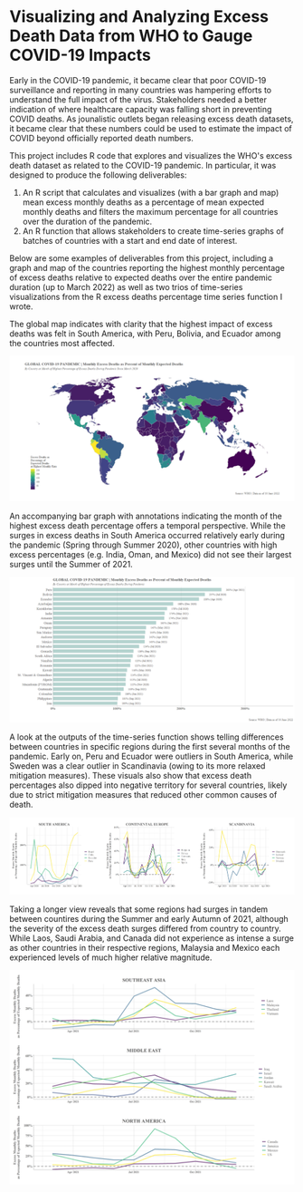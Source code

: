 # Visualizing and Analyzing Excess Death Data from WHO to Gauge COVID-19 Impacts

Early in the COVID-19 pandemic, it became clear that poor COVID-19 surveillance and reporting in many countries was hampering efforts to understand the full impact of the virus. Stakeholders needed a better indication of where healthcare capacity was falling short in preventing COVID deaths. As jounalistic outlets began releasing excess death datasets, it became clear that these numbers could be used to estimate the impact of COVID beyond officially reported death numbers. 

This project includes R code that explores and visualizes the WHO's excess death dataset as related to the COVID-19 pandemic. In particular, it was designed to produce the following deliverables:

1. An R script that calculates and visualizes (with a bar graph and map) mean excess monthly deaths as a percentage of mean expected monthly deaths and filters the maximum percentage for all countries over the duration of the pandemic. 
2. An R function that allows stakeholders to create time-series graphs of batches of countries with a start and end date of interest.
 
Below are some examples of deliverables from this project, including a graph and map of the countries reporting the highest monthly percentage of excess deaths relative to expected deaths over the entire pandemic duration (up to March 2022) as well as two trios of time-series visualizations from the R excess deaths percentage time series function I wrote. 

The global map indicates with clarity that the highest impact of excess deaths was felt in South America, with Peru, Bolivia, and Ecuador among the countries most affected.

![Map](Excess_Deaths_Map.png)

An accompanying bar graph with annotations indicating the month of the highest excess death percentage offers a temporal perspective. While the surges in excess deaths in South America occurred relatively early during the pandemic (Spring through Summer 2020), other countries with high excess percentages (e.g. India, Oman, and Mexico) did not see their largest surges until the Summer of 2021. 

![Bars](Excess_Deaths_Pcts.png)

A look at the outputs of the time-series function shows telling differences between countries in specific regions during the first several months of the pandemic. Early on, Peru and Ecuador were outliers in South America, while Sweden was a clear outlier in Scandinavia (owing to its more relaxed mitigation measures). These visuals also show that excess death percentages also dipped into negative territory for several countries, likely due to strict mitigation measures that reduced other common causes of death. 

![Time_Series](Excess_Deaths_TimeSeries.png)

Taking a longer view reveals that some regions had surges in tandem between countires during the Summer and early Autumn of 2021, although the severity of the excess death surges differed from country to country. While Laos, Saudi Arabia, and Canada did not experience as intense a surge as other countries in their respective regions, Malaysia and Mexico each experienced levels of much higher relative magnitude.  

![Time_Series](Excess_Deaths_TimeSeries_2.png)
